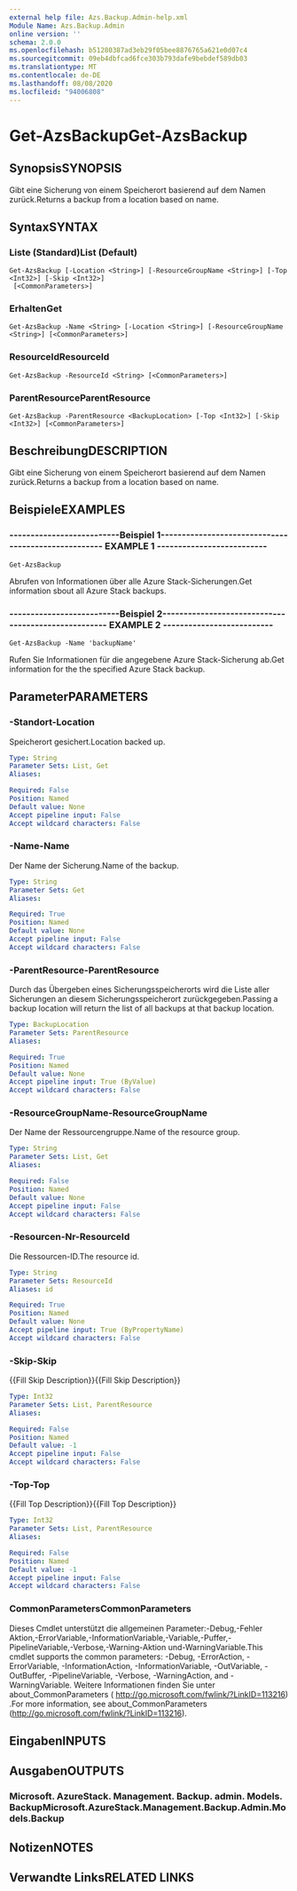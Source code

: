 ```yaml
---
external help file: Azs.Backup.Admin-help.xml
Module Name: Azs.Backup.Admin
online version: ''
schema: 2.0.0
ms.openlocfilehash: b51280387ad3eb29f05bee8876765a621e0d07c4
ms.sourcegitcommit: 09eb4dbfcad6fce303b793dafe9bebdef589db03
ms.translationtype: MT
ms.contentlocale: de-DE
ms.lasthandoff: 08/08/2020
ms.locfileid: "94006808"
---
```

# <span data-ttu-id="9e789-101">Get-AzsBackup</span><span class="sxs-lookup"><span data-stu-id="9e789-101">Get-AzsBackup</span></span>

## <span data-ttu-id="9e789-102">Synopsis</span><span class="sxs-lookup"><span data-stu-id="9e789-102">SYNOPSIS</span></span>
<span data-ttu-id="9e789-103">Gibt eine Sicherung von einem Speicherort basierend auf dem Namen zurück.</span><span class="sxs-lookup"><span data-stu-id="9e789-103">Returns a backup from a location based on name.</span></span>

## <span data-ttu-id="9e789-104">Syntax</span><span class="sxs-lookup"><span data-stu-id="9e789-104">SYNTAX</span></span>

### <span data-ttu-id="9e789-105">Liste (Standard)</span><span class="sxs-lookup"><span data-stu-id="9e789-105">List (Default)</span></span>
```
Get-AzsBackup [-Location <String>] [-ResourceGroupName <String>] [-Top <Int32>] [-Skip <Int32>]
 [<CommonParameters>]
```

### <span data-ttu-id="9e789-106">Erhalten</span><span class="sxs-lookup"><span data-stu-id="9e789-106">Get</span></span>
```
Get-AzsBackup -Name <String> [-Location <String>] [-ResourceGroupName <String>] [<CommonParameters>]
```

### <span data-ttu-id="9e789-107">ResourceId</span><span class="sxs-lookup"><span data-stu-id="9e789-107">ResourceId</span></span>
```
Get-AzsBackup -ResourceId <String> [<CommonParameters>]
```

### <span data-ttu-id="9e789-108">ParentResource</span><span class="sxs-lookup"><span data-stu-id="9e789-108">ParentResource</span></span>
```
Get-AzsBackup -ParentResource <BackupLocation> [-Top <Int32>] [-Skip <Int32>] [<CommonParameters>]
```

## <span data-ttu-id="9e789-109">Beschreibung</span><span class="sxs-lookup"><span data-stu-id="9e789-109">DESCRIPTION</span></span>
<span data-ttu-id="9e789-110">Gibt eine Sicherung von einem Speicherort basierend auf dem Namen zurück.</span><span class="sxs-lookup"><span data-stu-id="9e789-110">Returns a backup from a location based on name.</span></span>

## <span data-ttu-id="9e789-111">Beispiele</span><span class="sxs-lookup"><span data-stu-id="9e789-111">EXAMPLES</span></span>

### <span data-ttu-id="9e789-112">--------------------------Beispiel 1--------------------------</span><span class="sxs-lookup"><span data-stu-id="9e789-112">-------------------------- EXAMPLE 1 --------------------------</span></span>
```
Get-AzsBackup
```

<span data-ttu-id="9e789-113">Abrufen von Informationen über alle Azure Stack-Sicherungen.</span><span class="sxs-lookup"><span data-stu-id="9e789-113">Get information sbout all Azure Stack backups.</span></span>

### <span data-ttu-id="9e789-114">--------------------------Beispiel 2--------------------------</span><span class="sxs-lookup"><span data-stu-id="9e789-114">-------------------------- EXAMPLE 2 --------------------------</span></span>
```
Get-AzsBackup -Name 'backupName'
```

<span data-ttu-id="9e789-115">Rufen Sie Informationen für die angegebene Azure Stack-Sicherung ab.</span><span class="sxs-lookup"><span data-stu-id="9e789-115">Get information for the the specified Azure Stack backup.</span></span>

## <span data-ttu-id="9e789-116">Parameter</span><span class="sxs-lookup"><span data-stu-id="9e789-116">PARAMETERS</span></span>

### <span data-ttu-id="9e789-117">-Standort</span><span class="sxs-lookup"><span data-stu-id="9e789-117">-Location</span></span>
<span data-ttu-id="9e789-118">Speicherort gesichert.</span><span class="sxs-lookup"><span data-stu-id="9e789-118">Location backed up.</span></span>

```yaml
Type: String
Parameter Sets: List, Get
Aliases: 

Required: False
Position: Named
Default value: None
Accept pipeline input: False
Accept wildcard characters: False
```

### <span data-ttu-id="9e789-119">-Name</span><span class="sxs-lookup"><span data-stu-id="9e789-119">-Name</span></span>
<span data-ttu-id="9e789-120">Der Name der Sicherung.</span><span class="sxs-lookup"><span data-stu-id="9e789-120">Name of the backup.</span></span>

```yaml
Type: String
Parameter Sets: Get
Aliases: 

Required: True
Position: Named
Default value: None
Accept pipeline input: False
Accept wildcard characters: False
```

### <span data-ttu-id="9e789-121">-ParentResource</span><span class="sxs-lookup"><span data-stu-id="9e789-121">-ParentResource</span></span>
<span data-ttu-id="9e789-122">Durch das Übergeben eines Sicherungsspeicherorts wird die Liste aller Sicherungen an diesem Sicherungsspeicherort zurückgegeben.</span><span class="sxs-lookup"><span data-stu-id="9e789-122">Passing a backup location will return the list of all backups at that backup location.</span></span>

```yaml
Type: BackupLocation
Parameter Sets: ParentResource
Aliases: 

Required: True
Position: Named
Default value: None
Accept pipeline input: True (ByValue)
Accept wildcard characters: False
```

### <span data-ttu-id="9e789-123">-ResourceGroupName</span><span class="sxs-lookup"><span data-stu-id="9e789-123">-ResourceGroupName</span></span>
<span data-ttu-id="9e789-124">Der Name der Ressourcengruppe.</span><span class="sxs-lookup"><span data-stu-id="9e789-124">Name of the resource group.</span></span>

```yaml
Type: String
Parameter Sets: List, Get
Aliases: 

Required: False
Position: Named
Default value: None
Accept pipeline input: False
Accept wildcard characters: False
```

### <span data-ttu-id="9e789-125">-Resourcen-Nr</span><span class="sxs-lookup"><span data-stu-id="9e789-125">-ResourceId</span></span>
<span data-ttu-id="9e789-126">Die Ressourcen-ID.</span><span class="sxs-lookup"><span data-stu-id="9e789-126">The resource id.</span></span>

```yaml
Type: String
Parameter Sets: ResourceId
Aliases: id

Required: True
Position: Named
Default value: None
Accept pipeline input: True (ByPropertyName)
Accept wildcard characters: False
```

### <span data-ttu-id="9e789-127">-Skip</span><span class="sxs-lookup"><span data-stu-id="9e789-127">-Skip</span></span>
<span data-ttu-id="9e789-128">{{Fill Skip Description}}</span><span class="sxs-lookup"><span data-stu-id="9e789-128">{{Fill Skip Description}}</span></span>

```yaml
Type: Int32
Parameter Sets: List, ParentResource
Aliases: 

Required: False
Position: Named
Default value: -1
Accept pipeline input: False
Accept wildcard characters: False
```

### <span data-ttu-id="9e789-129">-Top</span><span class="sxs-lookup"><span data-stu-id="9e789-129">-Top</span></span>
<span data-ttu-id="9e789-130">{{Fill Top Description}}</span><span class="sxs-lookup"><span data-stu-id="9e789-130">{{Fill Top Description}}</span></span>

```yaml
Type: Int32
Parameter Sets: List, ParentResource
Aliases: 

Required: False
Position: Named
Default value: -1
Accept pipeline input: False
Accept wildcard characters: False
```

### <span data-ttu-id="9e789-131">CommonParameters</span><span class="sxs-lookup"><span data-stu-id="9e789-131">CommonParameters</span></span>
<span data-ttu-id="9e789-132">Dieses Cmdlet unterstützt die allgemeinen Parameter:-Debug,-Fehler Aktion,-ErrorVariable,-InformationVariable,-Variable,-Puffer,-PipelineVariable,-Verbose,-Warning-Aktion und-WarningVariable.</span><span class="sxs-lookup"><span data-stu-id="9e789-132">This cmdlet supports the common parameters: -Debug, -ErrorAction, -ErrorVariable, -InformationAction, -InformationVariable, -OutVariable, -OutBuffer, -PipelineVariable, -Verbose, -WarningAction, and -WarningVariable.</span></span> <span data-ttu-id="9e789-133">Weitere Informationen finden Sie unter about_CommonParameters ( http://go.microsoft.com/fwlink/?LinkID=113216) .</span><span class="sxs-lookup"><span data-stu-id="9e789-133">For more information, see about_CommonParameters (http://go.microsoft.com/fwlink/?LinkID=113216).</span></span>

## <span data-ttu-id="9e789-134">Eingaben</span><span class="sxs-lookup"><span data-stu-id="9e789-134">INPUTS</span></span>

## <span data-ttu-id="9e789-135">Ausgaben</span><span class="sxs-lookup"><span data-stu-id="9e789-135">OUTPUTS</span></span>

### <span data-ttu-id="9e789-136">Microsoft. AzureStack. Management. Backup. admin. Models. Backup</span><span class="sxs-lookup"><span data-stu-id="9e789-136">Microsoft.AzureStack.Management.Backup.Admin.Models.Backup</span></span>

## <span data-ttu-id="9e789-137">Notizen</span><span class="sxs-lookup"><span data-stu-id="9e789-137">NOTES</span></span>

## <span data-ttu-id="9e789-138">Verwandte Links</span><span class="sxs-lookup"><span data-stu-id="9e789-138">RELATED LINKS</span></span>

